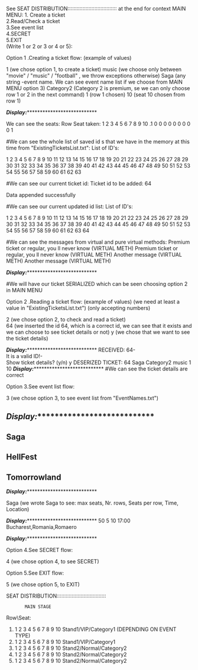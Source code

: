 See SEAT DISTRIBUTION:::::::::::::::::::::::::::::::::  at the end for context
  MAIN MENU:
        1. Create a ticket                
        2.Read/Check a ticket             
       3.See event list                  
        4.SECRET                          
        5.EXIT                            
  (Write 1 or 2 or 3 or 4 or 5):




 Option 1 .Creating a ticket flow: (example of values)  

1            (we chose option 1, to create a ticket)
music        (we choose only between "movie" / "music" / "football" , we throw exceptions otherwise)
Saga         (any string -event name. We can see event name list if we choose from MAIN MENU option 3)
Category2    (Category 2 is premium, se we can only choose row 1 or 2 in the next command)
1            (row 1 chosen)
10           (seat 10 chosen from row 1)

***Display:******************************

We can see the seats:
Row    Seat taken:
     1 2 3 4 5 6 7 8 9 10 
.1    0 0 0 0 0 0 0 0 0 1
   
#We can see the whole list of saved id s that we have in the memory at this time from "ExistingTicketsList.txt":
List of ID's:                             
                                          
1 2 3 4 5 6 7 8 9 10 11 12 13 14 15 16 17 18 19 20 21 22 23 24 25 26 27 28 29 30 31 32 33 34 35 36 37 38 39 40 41 42 43 44 45 46 47 48 49 50 51 52 53 54 55 56 57 58 59 60 61 62 63

#We can see our current ticket id:
Ticket id to be added: 64
                                         
Data appended successfully

#We can see our current updated id list:
 List of ID's:                             
                                          
1 2 3 4 5 6 7 8 9 10 11 12 13 14 15 16 17 18 19 20 21 22 23 24 25 26 27 28 29 30 31 32 33 34 35 36 37 38 39 40 41 42 43 44 45 46 47 48 49 50 51 52 53 54 55 56 57 58 59 60 61 62 63 64

#We can see the messages from virtual and pure virtual methods:
Premium ticket or regular, you ll never know (VIRTUAL METH)
Premium ticket or regular, you ll never know (VIRTUAL METH)
Another  message (VIRTUAL METH)
Another  message (VIRTUAL METH)

***Display:******************************

#We will have our ticket SERIALIZED which can be seen choosing option 2 in MAIN MENU





 Option 2 .Reading a ticket flow: (example of values) (we need at least a value in "ExistingTicketsList.txt") 
(only accepting numbers)   

2            (we chose option 2, to check and read a ticket)   
64           (we inserted the id 64, which is a correct id, we can see that it exists and we can choose to see ticket details or not)
y            (we chose that we want to see the ticket details)

***Display:******************************
RECEIVED: 64-                                          
It is a valid ID!-                                          
Show ticket details? (y/n)
y
DESERIZED TICKET:
64
Saga
Category2
music
1
10
***Display:******************************
#We can see the ticket details are correct




 Option 3.See event list flow: 

3            (we chose option 3, to see event list from "EventNames.txt")

***Display:******************************
-                                          
Saga
-                                          
HellFest
-                                          
Tomorrowland
-
***Display:******************************

Saga         (we wrote Saga to see: max seats, Nr. rows, Seats per row, Time, Location)

***Display:******************************
50
5
10
17:00
Bucharest,Romania,Romaero
                                          
***Display:******************************


 Option 4.See SECRET flow: 

4            (we chose option 4, to see SECRET)

 Option 5.See EXIT flow: 

5            (we chose option 5, to EXIT)









SEAT DISTRIBUTION:::::::::::::::::::::::::::::::::

           MAIN STAGE   
Row\Seat:
  1.  1 2 3 4 5 6 7 8 9 10  Stand1/VIP/Category1 (DEPENDING ON EVENT TYPE)
  2.  1 2 3 4 5 6 7 8 9 10  Stand1/VIP/Category1 
  3.  1 2 3 4 5 6 7 8 9 10  Stand2/Normal/Category2
  4.  1 2 3 4 5 6 7 8 9 10  Stand2/Normal/Category2
  5.  1 2 3 4 5 6 7 8 9 10  Stand2/Normal/Category2 
